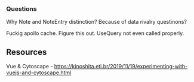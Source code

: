 ### Questions

Why Note and NoteEntry distinction?
Because of data rivalry questinons?


Fuckig apollo cache. Figure this out.
UseQuery not even called properly.


## Resources
Vue & Cytoscape - https://kinoshita.eti.br/2019/11/19/experimenting-with-vuejs-and-cytoscape.html